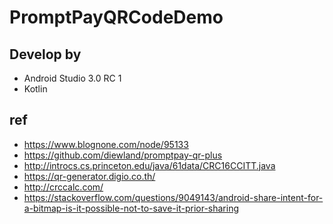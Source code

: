 # PromptPayQRCodeDemo

## Develop by
- Android Studio 3.0 RC 1
- Kotlin

## ref
- https://www.blognone.com/node/95133
- https://github.com/diewland/promptpay-qr-plus
- http://introcs.cs.princeton.edu/java/61data/CRC16CCITT.java
- https://qr-generator.digio.co.th/
- http://crccalc.com/
- https://stackoverflow.com/questions/9049143/android-share-intent-for-a-bitmap-is-it-possible-not-to-save-it-prior-sharing